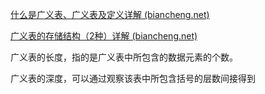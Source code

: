 [什么是广义表、广义表及定义详解 (biancheng.net)](http://data.biancheng.net/view/189.html)

[广义表的存储结构（2种）详解 (biancheng.net)](http://data.biancheng.net/view/190.html)

广义表的长度，指的是广义表中所包含的数据元素的个数。

广义表的深度，可以通过观察该表中所包含括号的层数间接得到